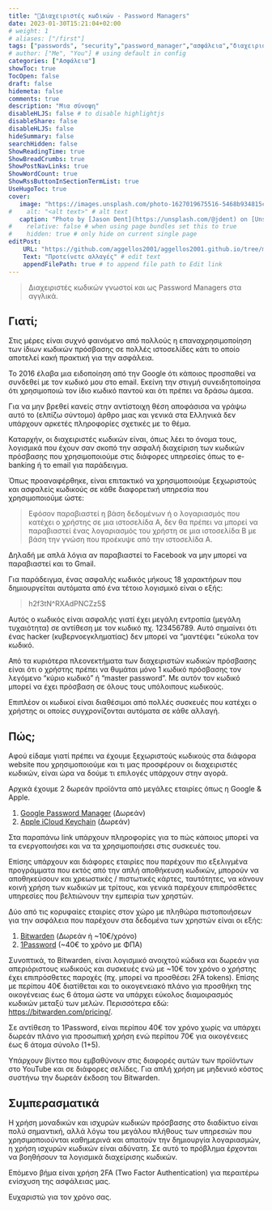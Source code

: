```yaml
---
title: "🔐Διαχειριστές κωδικών - Password Managers"
date: 2023-01-30T15:21:04+02:00
# weight: 1
# aliases: ["/first"]
tags: ["passwords", "security","password_manager","ασφάλεια","διαχειριστές κωδικών"]
# author: ["Me", "You"] # using default in config
categories: ["Ασφάλεια"]
showToc: true
TocOpen: false
draft: false
hidemeta: false
comments: true
description: "Μια σύνοψη"
disableHLJS: false # to disable highlightjs
disableShare: false
disableHLJS: false
hideSummary: false
searchHidden: false
ShowReadingTime: true
ShowBreadCrumbs: true
ShowPostNavLinks: true
ShowWordCount: true
ShowRssButtonInSectionTermList: true
UseHugoToc: true
cover:
   image: "https://images.unsplash.com/photo-1627019675516-5468b934815c?ixlib=rb-4.0.3&ixid=MnwxMjA3fDB8MHxwaG90by1wYWdlfHx8fGVufDB8fHx8&auto=format&fit=crop&w=605&q=80" # image path/url
#    alt: "<alt text>" # alt text
   caption: "Photo by [Jason Dent](https://unsplash.com/@jdent) on [Unsplash](https://unsplash.com/)" # display caption under cover
#    relative: false # when using page bundles set this to true
#    hidden: true # only hide on current single page
editPost:
    URL: "https://github.com/aggellos2001/aggellos2001.github.io/tree/main/content"
    Text: "Προτείνετε αλλαγές" # edit text
    appendFilePath: true # to append file path to Edit link
---
```

> Διαχειριστές κωδικών γνωστοί και ως Password Managers στα αγγλικά.

## Γιατί;

Στις μέρες είναι συχνό φαινόμενο από πολλούς η επαναχρησιμοποίηση των ίδιων κωδικών πρόσβασης σε πολλές ιστοσελίδες κάτι το οποίο αποτελεί κακή πρακτική για την ασφάλεια.

Το 2016 έλαβα μια ειδοποίηση από την Google ότι κάποιος προσπαθεί να συνδεθεί με τον κωδικό μου στο email. Εκείνη την στιγμή συνειδητοποίησα ότι χρησιμοποιώ τον ίδιο κωδικό παντού και ότι πρέπει να δράσω άμεσα.

Για να μην βρεθεί κανείς στην αντίστοιχη θέση αποφάσισα να γράψω αυτό το (ελπίζω σύντομο) άρθρο μιας και γενικά στα Ελληνικά δεν υπάρχουν αρκετές πληροφορίες σχετικές με το θέμα.

Καταρχήν, οι διαχειριστές κωδικών είναι, όπως λέει το όνομα τους, λογισμικά που έχουν σαν σκοπό την ασφαλή διαχείριση των κωδικών πρόσβασης που χρησιμοποιούμε στις διάφορες υπηρεσίες όπως το e-banking ή το email για παράδειγμα.

Όπως προαναφέρθηκε, είναι επιτακτικό να χρησιμοποιούμε ξεχωριστούς και ασφαλείς κωδικούς σε κάθε διαφορετική υπηρεσία που χρησιμοποιούμε ώστε:

>Εφόσον παραβιαστεί η βάση δεδομένων ή ο λογαριασμός που κατέχει ο χρήστης σε μια ιστοσελίδα Α, δεν θα πρέπει να μπορεί να παραβιαστεί ένας λογαριασμός του χρήστη σε μια ιστοσελίδα Β με βάση την γνώση που προέκυψε από την ιστοσελίδα Α.

Δηλαδή με απλά λόγια αν παραβιαστεί το Facebook να μην μπορεί να παραβιαστεί και το Gmail.

Για παράδειγμα, ένας ασφαλής κωδικός μήκους 18 χαρακτήρων που δημιουργείται αυτόματα από ένα τέτοιο λογισμικό είναι ο εξής:

>h2f3tN^RXAdPNCZz5$

Αυτός ο κωδικός είναι ασφαλής γιατί έχει μεγάλη εντροπία (μεγάλη τυχαιότητα) σε αντίθεση με τον κωδικό πχ. 123456789. Αυτό σημαίνει ότι ένας hacker (κυβερνοεγκληματίας) δεν μπορεί να “μαντέψει "εύκολα τον κωδικό.

Από τα κυριότερα πλεονεκτήματα των διαχειριστών κωδικών πρόσβασης είναι ότι ο χρήστης πρέπει να θυμάται μόνο 1 κωδικό πρόσβασης τον λεγόμενο “κύριο κωδικό” ή “master password”. Με αυτόν τον κωδικό μπορεί να έχει πρόσβαση σε όλους τους υπόλοιπους κωδικούς.

Επιπλέον οι κωδικοί είναι διαθέσιμοι από πολλές συσκευές που κατέχει ο χρήστης οι οποίες συγχρονίζονται αυτόματα σε κάθε αλλαγή.

## Πώς;

Αφού είδαμε γιατί πρέπει να έχουμε ξεχωριστούς κωδικούς στα διάφορα website που χρησιμοποιούμε και τι μας προσφέρουν οι διαχειριστές κωδικών, είναι ώρα να δούμε τι επιλογές υπάρχουν στην αγορά.

Αρχικά έχουμε 2 δωρεάν προϊόντα από μεγάλες εταιρίες όπως η Google & Apple.

1. [Google Password Manager](https://support.google.com/accounts/answer/6197437) (Δωρεάν)
2. [Apple iCloud Keychain](https://support.apple.com/el-gr/HT204085) (Δωρεάν)

Στα παραπάνω link υπάρχουν πληροφορίες για το πώς κάποιος μπορεί να τα ενεργοποιήσει και να τα χρησιμοποιήσει στις συσκευές του.

Επίσης υπάρχουν και διάφορες εταιρίες που παρέχουν πιο εξελιγμένα προγράμματα που εκτός από την απλή αποθήκευση κωδικών, μπορούν να αποθηκεύσουν και χρεωστικές / πιστωτικές κάρτες, ταυτότητες, να κάνουν κοινή χρήση των κωδικών με τρίτους, και γενικά παρέχουν επιπρόσθετες υπηρεσίες που βελτιώνουν την εμπειρία των χρηστών.

Δύο από τις κορυφαίες εταιρίες στον χώρο με πληθώρα πιστοποιήσεων για την ασφάλεια που παρέχουν στα δεδομένα των χρηστών είναι οι εξής:

1. [Bitwarden](https://bitwarden.com/) (Δωρεάν ή ~10€/χρόνο)
2. [1Password](https://1password.eu/) (~40€ το χρόνο με ΦΠΑ)

Συνοπτικά, το Bitwarden, είναι λογισμικό ανοιχτού κώδικα και δωρεάν για απεριόριστους κωδικούς και συσκευές ενώ με ~10€ τον χρόνο ο χρήστης έχει επιπρόσθετες παροχές (πχ. μπορεί να προσθέσει 2FA tokens). Επίσης με περίπου 40€ διατίθεται και το οικογενειακό πλάνο για προσθήκη της οικογένειας έως 6 άτομα ώστε να υπάρχει εύκολος διαμοιρασμός κωδικών μεταξύ των μελών. Περισσότερα εδώ: https://bitwarden.com/pricing/.

Σε αντίθεση το 1Password, είναι περίπου 40€ τον χρόνο χωρίς να υπάρχει δωρεάν πλάνο για προσωπική χρήση ενώ περίπου 70€ για οικογένειες έως 6 άτομα σύνολο (1+5).

Υπάρχουν βίντεο που εμβαθύνουν στις διαφορές αυτών των προϊόντων στο YouTube και σε διάφορες σελίδες. Για απλή χρήση με μηδενικό κόστος συστήνω την δωρεάν έκδοση του Bitwarden.

## Συμπερασματικά

Η χρήση μοναδικών και ισχυρών κωδικών πρόσβασης στο διαδίκτυο είναι πολύ σημαντική, αλλά λόγω του μεγάλου πλήθους των υπηρεσιών που χρησιμοποιούνται καθημερινά και απαιτούν την δημιουργία λογαριασμών, η χρήση ισχυρών κωδικών είναι αδύνατη. Σε αυτό το πρόβλημα έρχονται να βοηθήσουν τα λογισμικά διαχείρισης κωδικών.

Επόμενο βήμα είναι χρήση 2FA (Two Factor Authentication) για περαιτέρω ενίσχυση της ασφάλειας μας.

Ευχαριστώ για τον χρόνο σας.
